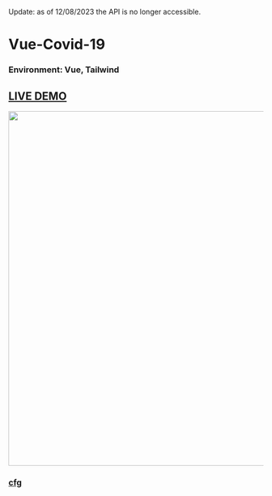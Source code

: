 Update: as of 12/08/2023 the API is no longer accessible.

# Vue-Covid-19

### Environment: Vue, Tailwind

## [LIVE DEMO](https://relaxed-thompson-7bcbce.netlify.app/)

<img src="https://i.imgur.com/IT5Q1p1.png" width="700">

### [cfg](https://github.com/hulchenko/vue-covid-19/blob/main/cfg.md)
